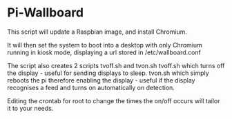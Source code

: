 # Pi-Wallboard

This script will update a Raspbian image, and install Chromium.

It will then set the system to boot into a desktop with only Chromium running in kiosk mode, displaying a url stored in /etc/wallboard.conf

The script also creates 2 scripts tvoff.sh and tvon.sh
tvoff.sh which turns off the display - useful for sending displays to sleep. 
tvon.sh which simply reboots the pi therefore enabling the display - useful if the display recognises a feed and turns on automatically on detection.

Editing the crontab for root to change the times the on/off occurs will tailor it to your needs.
